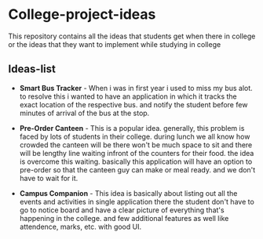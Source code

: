 # College-project-ideas

This repository contains all the ideas that students get when there in college or the ideas that they want to implement while studying in college

## Ideas-list

- **Smart Bus Tracker** - When i was in first year i used to miss my bus alot. to resolve this i wanted to have an application in which it tracks the exact location of the respective bus. and notify the student before few minutes of arrival of the bus at the stop.

- **Pre-Order Canteen** - This is a popular idea. generally, this problem is faced by lots of students in their college. during lunch we all know how crowded the canteen will be there won't be much space to sit and there will be lengthy line waiting infront of the counters
  for their food. the idea is overcome this waiting. basically this application will have an option to pre-order so that the canteen guy can make or meal ready. and we don't have to wait for it.

- **Campus Companion** - This idea is basically about listing out all the events and activities in single application there the student don't have to go to notice board and have a clear picture of everything that's happening in the college. and few additional features as well like attendence, marks, etc. with good UI.
